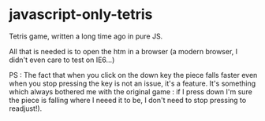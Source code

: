 # javascript-only-tetris


Tetris game, written a long time ago in pure JS. 

All that is needed is to open the htm in a browser (a modern browser, I didn't even care to test on IE6...)

PS : The fact that when you click on the down key the piece falls faster even when you stop pressing the key is not an issue, it's a feature. It's something which always bothered me with the original game : if I press down I'm sure the piece is falling where I neeed it to be, I don't need to stop pressing to readjust!).
